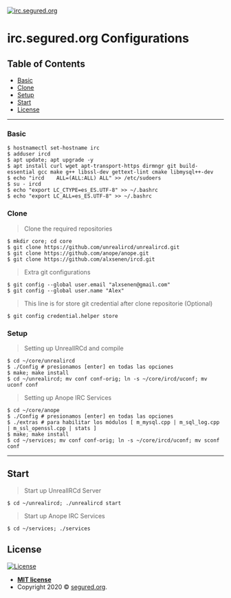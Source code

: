 <a href="http://webchat.segured.org"><img src="https://zulipchat.com/static/images/integrations/logos/irc.svg" title="irc.segured.org" alt="irc.segured.org"></a>

<!-- [![FVCproductions](https://avatars1.githubusercontent.com/u/4284691?v=3&s=200)](http://fvcproductions.com) -->

# irc.segured.org Configurations

## Table of Contents

- [Basic](#basic)
- [Clone](#clone)
- [Setup](#setup)
- [Start](#start)
- [License](#license)

---

### Basic

```shell
$ hostnamectl set-hostname irc
$ adduser ircd
$ apt update; apt upgrade -y
$ apt install curl wget apt-transport-https dirmngr git build-essential gcc make g++ libssl-dev gettext-lint cmake libmysql++-dev
$ echo "ircd	ALL=(ALL:ALL) ALL" >> /etc/sudoers
$ su - ircd
$ echo "export LC_CTYPE=es_ES.UTF-8" >> ~/.bashrc 
$ echo "export LC_ALL=es_ES.UTF-8" >> ~/.bashrc
```

### Clone

> Clone the required repositories

```shell
$ mkdir core; cd core
$ git clone https://github.com/unrealircd/unrealircd.git
$ git clone https://github.com/anope/anope.git
$ git clone https://github.com/alxsenen/ircd.git
```

> Extra git configurations

```shell
$ git config --global user.email "alxsenen@gmail.com"
$ git config --global user.name "Alex"
```
> This line is for store git credential after clone repositorie (Optional)

```shell
$ git config credential.helper store
```
### Setup

> Setting up UnrealIRCd and compile

```shell
$ cd ~/core/unrealircd
$ ./Config # presionamos [enter] en todas las opciones
$ make; make install
$ cd ~/unrealircd; mv conf conf-orig; ln -s ~/core/ircd/uconf; mv uconf conf
```

> Setting up Anope IRC Services

```shell
$ cd ~/core/anope
$ ./Config # presionamos [enter] en todas las opciones
$ ./extras # para habilitar los módulos [ m_mysql.cpp | m_sql_log.cpp | m_ssl_openssl.cpp | stats ]
$ make; make install
$ cd ~/services; mv conf conf-orig; ln -s ~/core/ircd/uconf; mv sconf conf
```

---

## Start

> Start up UnrealIRCd Server

```shell
$ cd ~/unrealircd; ./unrealircd start
```

> Start up Anope IRC Services

```shell
$ cd ~/services; ./services
```

## License

[![License](http://img.shields.io/:license-mit-blue.svg?style=flat-square)](http://badges.mit-license.org)

- **[MIT license](http://opensource.org/licenses/mit-license.php)**
- Copyright 2020 © <a href="http://fvcproductions.com" target="_blank">segured.org</a>.

